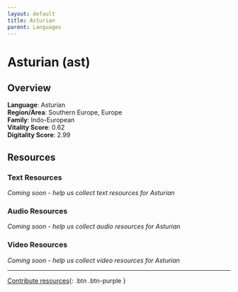 ```yaml
---
layout: default
title: Asturian
parent: Languages
---
```


# Asturian (ast)

## Overview

**Language**: Asturian  
**Region/Area**: Southern Europe, Europe  
**Family**: Indo-European  
**Vitality Score**: 0.62  
**Digitality Score**: 2.99  

## Resources

### Text Resources
*Coming soon - help us collect text resources for Asturian*

### Audio Resources
*Coming soon - help us collect audio resources for Asturian*

### Video Resources
*Coming soon - help us collect video resources for Asturian*

---

[Contribute resources](https://fairtrain.github.io/){: .btn .btn-purple }
